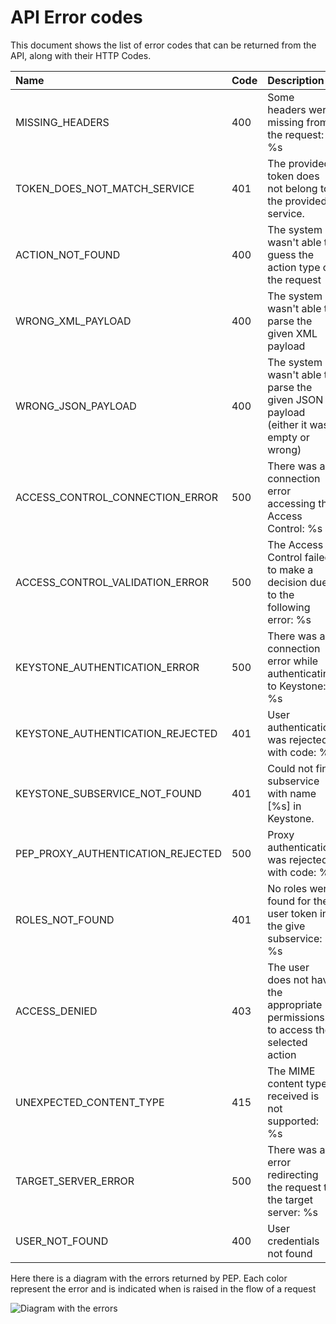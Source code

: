 # API Error codes

This document shows the list of error codes that can be returned from the API, along with their HTTP Codes.


| Name | Code | Description |
|:---------------- |:--------------|:----------------------|
|MISSING_HEADERS|400|Some headers were missing from the request: %s|
|TOKEN_DOES_NOT_MATCH_SERVICE|401|The provided token does not belong to the provided service.|
|ACTION_NOT_FOUND|400|The system wasn't able to guess the action type or the request|
|WRONG_XML_PAYLOAD|400|The system wasn't able to parse the given XML payload|
|WRONG_JSON_PAYLOAD|400|The system wasn't able to parse the given JSON payload (either it was empty or wrong)|
|ACCESS_CONTROL_CONNECTION_ERROR|500|There was a connection error accessing the Access Control: %s|
|ACCESS_CONTROL_VALIDATION_ERROR|500|The Access Control failed to make a decision due to the following error: %s|
|KEYSTONE_AUTHENTICATION_ERROR|500|There was a connection error while authenticating to Keystone: %s|
|KEYSTONE_AUTHENTICATION_REJECTED|401|User authentication was rejected with code: %s|
|KEYSTONE_SUBSERVICE_NOT_FOUND|401|Could not find subservice with name [%s] in Keystone.|
|PEP_PROXY_AUTHENTICATION_REJECTED|500|Proxy authentication was rejected with code: %s|
|ROLES_NOT_FOUND|401|No roles were found for the user token in the give subservice: %s|
|ACCESS_DENIED|403|The user does not have the appropriate permissions to access the selected action|
|UNEXPECTED_CONTENT_TYPE|415|The MIME content type received is not supported: %s|
|TARGET_SERVER_ERROR|500|There was an error redirecting the request to the target server: %s|
|USER_NOT_FOUND|400|User credentials not found|

Here there is a diagram with the errors returned by PEP. Each color represent the error and is indicated when is raised in the flow of a request

![Diagram with the errors](img/errors_diagram.png)